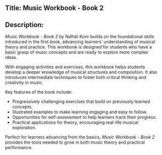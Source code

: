 
## Title: **Music Workbook - Book 2**

## Description:
*Music Workbook - Book 2* by Naftali Korir builds on the foundational skills introduced in the first book, advancing learners’ understanding of musical theory and practice. This workbook is designed for students who have a basic grasp of music concepts and are ready to explore more complex ideas.

With engaging activities and exercises, this workbook helps students develop a deeper knowledge of musical structures and composition. It also introduces intermediate techniques to foster both critical thinking and creativity in music.

Key features of the book include:
- Progressively challenging exercises that build on previously learned concepts.
- Illustrated examples to make learning engaging and easy to follow.
- Opportunities for self-assessment to help learners track their progress.
- Practical applications for theory, encouraging real-life musical exploration.

Perfect for learners advancing from the basics, *Music Workbook - Book 2* provides the tools needed to grow in both music theory and practical performance.

